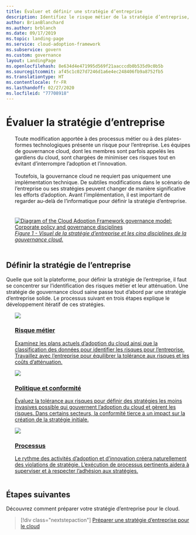 ```yaml
---
title: Évaluer et définir une stratégie d’entreprise
description: Identifiez le risque métier de la stratégie d’entreprise, la tolérance au risque et les processus de stratégie et de conformité dans le cadre d’une stratégie de gouvernance cloud.
author: BrianBlanchard
ms.author: brblanch
ms.date: 09/17/2019
ms.topic: landing-page
ms.service: cloud-adoption-framework
ms.subservice: govern
ms.custom: governance
layout: LandingPage
ms.openlocfilehash: 8e634d4e471995d569f21aacccdb0b535d9c0b5b
ms.sourcegitcommit: af45c1c027d7246d1a6e4ec248406fb9a8752fb5
ms.translationtype: HT
ms.contentlocale: fr-FR
ms.lasthandoff: 02/27/2020
ms.locfileid: "77708918"
---
```

# <a name="evaluate-corporate-policy"></a>Évaluer la stratégie d’entreprise

<!-- markdownlint-disable MD033 -->

<ul class="panelContent cardsI">
<li style="display: flex; flex-direction: column;">
    <div class="cardSize">
        <div class="cardPadding" style="padding-bottom:10px;">
            <div class="card" style="padding-bottom:10px;">
                <div class="cardText" style="padding-left:0px;">
Toute modification apportée à des processus métier ou à des plates-formes technologiques présente un risque pour l’entreprise. Les équipes de gouvernance cloud, dont les membres sont parfois appelés les gardiens du cloud, sont chargées de minimiser ces risques tout en évitant d’interrompre l’adoption et l’innovation.<br/><br/>Toutefois, la gouvernance cloud ne requiert pas uniquement une implémentation technique. De subtiles modifications dans le scénario de l’entreprise ou ses stratégies peuvent changer de manière significative les efforts d’adoption. Avant l’implémentation, il est important de regarder au-delà de l’informatique pour définir la stratégie d’entreprise.<br/><br/>
                </div>
            </div>
        </div>
    </div>
</li>
<li style="display: flex; flex-direction: column;">
    <a href="../_images/operational-transformation-govern-highres.png" style="display: flex; flex-direction: column; flex: 1 0 auto;">
        <div class="cardSize">
            <div class="cardPadding" style="padding-bottom:10px;">
                <div class="card" style="padding-bottom:10px;">
                    <div class="cardText" style="padding-left:0px;">
<img src="../_images/operational-transformation-govern-highres.png" alt="Diagram of the Cloud Adoption Framework governance model: Corporate policy and governance disciplines">
<br/>
<i>Figure 1 - Visuel de la stratégie d’entreprise et les cinq disciplines de la gouvernance cloud.</i>
                    </div>
                </div>
            </div>
        </div>
    </a>
</li>
</ul>

<!-- markdownlint-enable MD033 -->

## <a name="define-corporate-policy"></a>Définir la stratégie de l’entreprise

Quelle que soit la plateforme, pour définir la stratégie de l’entreprise, il faut se concentrer sur l’identification des risques métier et leur atténuation. Une stratégie de gouvernance cloud saine passe tout d’abord par une stratégie d’entreprise solide. Le processus suivant en trois étapes explique le développement itératif de ces stratégies.

<!-- markdownlint-disable MD033 -->

<ul class="panelContent cardsF">
<li style="display: flex; flex-direction: column;">
    <a href="./policy-compliance/business-risk.md" style="display: flex; flex-direction: column; flex: 1 0 auto;">
        <div class="cardSize" style="flex: 1 0 auto; display: flex;">
            <div class="cardPadding" style="display: flex;">
                <div class="card">
                    <div class="cardImageOuter">
                        <div class="cardImage">
                            <img src="../_images/govern/business-risk.png" class="x-hidden-focus"/>
                        </div>
                    </div>
                    <div class="cardText">
                        <h3>Risque métier</h3>
                        <p>Examinez les plans actuels d’adoption du cloud ainsi que la classification des données pour identifier les risques pour l’entreprise. Travaillez avec l’entreprise pour équilibrer la tolérance aux risques et les coûts d’atténuation.</p>
                    </div>
                </div>
            </div>
        </div>
    </a>
</li>
<li style="display: flex; flex-direction: column;">
    <a href="./policy-compliance/policy-definition.md" style="display: flex; flex-direction: column; flex: 1 0 auto;">
        <div class="cardSize" style="flex: 1 0 auto; display: flex;">
            <div class="cardPadding" style="display: flex;">
                <div class="card">
                    <div class="cardImageOuter">
                        <div class="cardImage">
                            <img src="../_images/govern/corporate-policy.png" class="x-hidden-focus"/>
                        </div>
                    </div>
                    <div class="cardText">
                        <h3>Politique et conformité</h3>
                        <p>Évaluez la tolérance aux risques pour définir des stratégies les moins invasives possible qui gouvernent l’adoption du cloud et gèrent les risques. Dans certains secteurs, la conformité tierce a un impact sur la création de la stratégie initiale.</p>
                    </div>
                </div>
            </div>
        </div>
    </a>
</li>
<li style="display: flex; flex-direction: column;">
    <a href="./policy-compliance/processes.md" style="display: flex; flex-direction: column; flex: 1 0 auto;">
        <div class="cardSize" style="flex: 1 0 auto; display: flex;">
            <div class="cardPadding" style="display: flex;">
                <div class="card">
                    <div class="cardImageOuter">
                        <div class="cardImage">
                            <img src="../_images/govern/enforcement.png" class="x-hidden-focus"/>
                        </div>
                    </div>
                    <div class="cardText">
                        <h3>Processus</h3>
                        <p>Le rythme des activités d’adoption et d’innovation créera naturellement des violations de stratégie. L’exécution de processus pertinents aidera à superviser et à respecter l’adhésion aux stratégies.</p>
                    </div>
                </div>
            </div>
        </div>
    </a>
</li>
</ul>

<!-- markdownlint-enable MD033 -->

## <a name="next-steps"></a>Étapes suivantes

Découvrez comment préparer votre stratégie d’entreprise pour le cloud.

> [!div class="nextstepaction"]
> [Préparer une stratégie d’entreprise pour le cloud](./policy-compliance/index.md)
